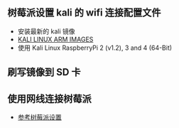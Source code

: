 ## 树莓派设置 kali 的 wifi 连接配置文件

- 安装最新的 kali 镜像
- [KALI LINUX ARM IMAGES](https://www.offensive-security.com/kali-linux-arm-images/)
- 使用 Kali Linux RaspberryPi 2 (v1.2), 3 and 4 (64-Bit)

## 刷写镜像到 SD 卡

## 使用网线连接树莓派

- [参考树莓派设置](./ubuntu-server)
